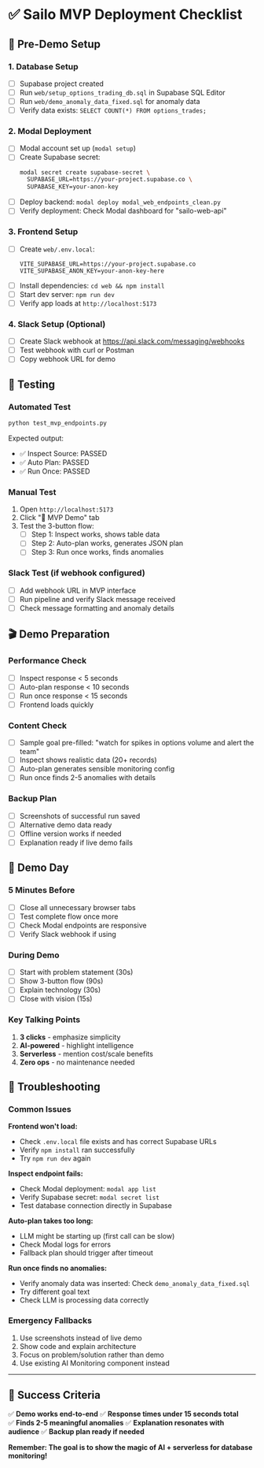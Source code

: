 # ✅ Sailo MVP Deployment Checklist

## 🎯 Pre-Demo Setup

### 1. Database Setup

- [ ] Supabase project created
- [ ] Run `web/setup_options_trading_db.sql` in Supabase SQL Editor
- [ ] Run `web/demo_anomaly_data_fixed.sql` for anomaly data
- [ ] Verify data exists: `SELECT COUNT(*) FROM options_trades;`

### 2. Modal Deployment

- [ ] Modal account set up (`modal setup`)
- [ ] Create Supabase secret:
  ```bash
  modal secret create supabase-secret \
    SUPABASE_URL=https://your-project.supabase.co \
    SUPABASE_KEY=your-anon-key
  ```
- [ ] Deploy backend: `modal deploy modal_web_endpoints_clean.py`
- [ ] Verify deployment: Check Modal dashboard for "sailo-web-api"

### 3. Frontend Setup

- [ ] Create `web/.env.local`:
  ```env
  VITE_SUPABASE_URL=https://your-project.supabase.co
  VITE_SUPABASE_ANON_KEY=your-anon-key-here
  ```
- [ ] Install dependencies: `cd web && npm install`
- [ ] Start dev server: `npm run dev`
- [ ] Verify app loads at `http://localhost:5173`

### 4. Slack Setup (Optional)

- [ ] Create Slack webhook at https://api.slack.com/messaging/webhooks
- [ ] Test webhook with curl or Postman
- [ ] Copy webhook URL for demo

## 🧪 Testing

### Automated Test

```bash
python test_mvp_endpoints.py
```

Expected output:

- ✅ Inspect Source: PASSED
- ✅ Auto Plan: PASSED
- ✅ Run Once: PASSED

### Manual Test

1. Open `http://localhost:5173`
2. Click "🚀 MVP Demo" tab
3. Test the 3-button flow:
   - [ ] Step 1: Inspect works, shows table data
   - [ ] Step 2: Auto-plan works, generates JSON plan
   - [ ] Step 3: Run once works, finds anomalies

### Slack Test (if webhook configured)

- [ ] Add webhook URL in MVP interface
- [ ] Run pipeline and verify Slack message received
- [ ] Check message formatting and anomaly details

## 🎬 Demo Preparation

### Performance Check

- [ ] Inspect response < 5 seconds
- [ ] Auto-plan response < 10 seconds
- [ ] Run once response < 15 seconds
- [ ] Frontend loads quickly

### Content Check

- [ ] Sample goal pre-filled: "watch for spikes in options volume and alert the team"
- [ ] Inspect shows realistic data (20+ records)
- [ ] Auto-plan generates sensible monitoring config
- [ ] Run once finds 2-5 anomalies with details

### Backup Plan

- [ ] Screenshots of successful run saved
- [ ] Alternative demo data ready
- [ ] Offline version works if needed
- [ ] Explanation ready if live demo fails

## 🎯 Demo Day

### 5 Minutes Before

- [ ] Close all unnecessary browser tabs
- [ ] Test complete flow once more
- [ ] Check Modal endpoints are responsive
- [ ] Verify Slack webhook if using

### During Demo

- [ ] Start with problem statement (30s)
- [ ] Show 3-button flow (90s)
- [ ] Explain technology (30s)
- [ ] Close with vision (15s)

### Key Talking Points

1. **3 clicks** - emphasize simplicity
2. **AI-powered** - highlight intelligence
3. **Serverless** - mention cost/scale benefits
4. **Zero ops** - no maintenance needed

## 🔧 Troubleshooting

### Common Issues

**Frontend won't load:**

- Check `.env.local` file exists and has correct Supabase URLs
- Verify `npm install` ran successfully
- Try `npm run dev` again

**Inspect endpoint fails:**

- Check Modal deployment: `modal app list`
- Verify Supabase secret: `modal secret list`
- Test database connection directly in Supabase

**Auto-plan takes too long:**

- LLM might be starting up (first call can be slow)
- Check Modal logs for errors
- Fallback plan should trigger after timeout

**Run once finds no anomalies:**

- Verify anomaly data was inserted: Check `demo_anomaly_data_fixed.sql`
- Try different goal text
- Check LLM is processing data correctly

### Emergency Fallbacks

1. Use screenshots instead of live demo
2. Show code and explain architecture
3. Focus on problem/solution rather than demo
4. Use existing AI Monitoring component instead

---

## 🎉 Success Criteria

✅ **Demo works end-to-end**
✅ **Response times under 15 seconds total**  
✅ **Finds 2-5 meaningful anomalies**
✅ **Explanation resonates with audience**
✅ **Backup plan ready if needed**

**Remember: The goal is to show the magic of AI + serverless for database monitoring!**
